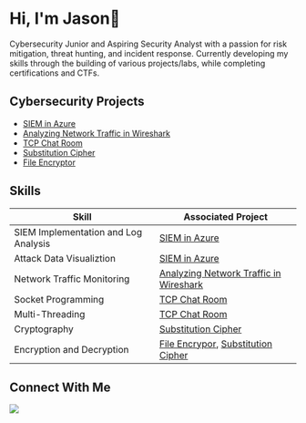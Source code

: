 <h1> Hi, I'm Jason👋</h1>
Cybersecurity Junior and Aspiring Security Analyst with a passion for risk mitigation, threat hunting, and incident response. Currently developing my skills through the building of various projects/labs, while completing certifications and CTFs.

## Cybersecurity Projects
- [SIEM in Azure](https://github.com/JPurcell1/SIEM-in-Azure/blob/main/README.md#siem-in-azure)
- [Analyzing Network Traffic in Wireshark](https://github.com/JPurcell1/Wireshark-Lab/tree/main)
- [TCP Chat Room](https://github.com/JPurcell1/TCP-Chat-Room/tree/main)
- [Substitution Cipher](https://github.com/JPurcell1/substitution-cipher)
- [File Encryptor](https://github.com/JPurcell1/file-encryptor)

## Skills

| Skill                                         | Associated Project         |
|-----------------------------------------------|----------------------------|
| SIEM Implementation and Log Analysis          | [SIEM in Azure](https://github.com/JPurcell1/SIEM-in-Azure/blob/main/README.md#siem-in-azure) |
| Attack Data Visualiztion                      | [SIEM in Azure](https://github.com/JPurcell1/SIEM-in-Azure/blob/main/README.md#siem-in-azure) |
| Network Traffic Monitoring                    | [Analyzing Network Traffic in Wireshark](https://github.com/JPurcell1/Wireshark-Lab/tree/main) |
| Socket Programming                            | [TCP Chat Room](https://github.com/JPurcell1/TCP-Chat-Room/tree/main) |
| Multi-Threading                               | [TCP Chat Room](https://github.com/JPurcell1/TCP-Chat-Room/tree/main) |
| Cryptography                                  | [Substitution Cipher](https://github.com/JPurcell1/substitution-cipher) |
| Encryption and Decryption                     | [File Encrypor](https://github.com/JPurcell1/file-encryptor), [Substitution Cipher](https://github.com/JPurcell1/substitution-cipher) |
                                                  




## Connect With Me
<a href="https://www.linkedin.com/in/jason-a-purcell" target=_blank><img src="https://img.shields.io/badge/-LinkedIn-0072b1?&style=for-the-badge&logo=linkedin&logoColor=white" /></a>
